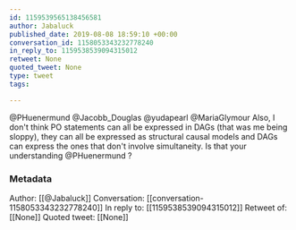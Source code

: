 ```yaml
---
id: 1159539565138456581
author: Jabaluck
published_date: 2019-08-08 18:59:10 +00:00
conversation_id: 1158053343232778240
in_reply_to: 1159538539094315012
retweet: None
quoted_tweet: None
type: tweet
tags:

---
```


@PHuenermund @Jacobb_Douglas @yudapearl @MariaGlymour Also, I don't think PO statements can all be expressed in DAGs (that was me being sloppy), they can all be expressed as structural causal models and DAGs can express the ones that don't involve simultaneity. Is that your understanding @PHuenermund ?

### Metadata

Author: [[@Jabaluck]]
Conversation: [[conversation-1158053343232778240]]
In reply to: [[1159538539094315012]]
Retweet of: [[None]]
Quoted tweet: [[None]]
